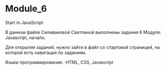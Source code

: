 # Module_6
Start in JavaScript

В данном файле Селивановой Светланой выполнены задания 6 Модуля: Javascript, начало.

Для открытия заданий, нужно зайти в файл со стартовой страницей, на которой есть навигация по заданиям.

Языки программирования:  HTML, CSS, Javascript